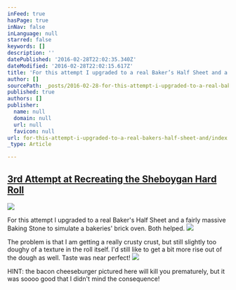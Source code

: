 ```yaml
---
inFeed: true
hasPage: true
inNav: false
inLanguage: null
starred: false
keywords: []
description: ''
datePublished: '2016-02-28T22:02:35.340Z'
dateModified: '2016-02-28T22:02:15.617Z'
title: 'For this attempt I upgraded to a real Baker’s Half Sheet and a fairly massive Baking Stone to simulate a bakeries’ brick oven. Both helped.The problem is that I am getting a really crusty crust, but still slightly too doughy of a texture in the roll itself. I’d still like to get a bit more rise out of the dough as well. Taste was near perfect!'
author: []
sourcePath: _posts/2016-02-28-for-this-attempt-i-upgraded-to-a-real-bakers-half-sheet-and.md
published: true
authors: []
publisher:
  name: null
  domain: null
  url: null
  favicon: null
url: for-this-attempt-i-upgraded-to-a-real-bakers-half-sheet-and/index.html
_type: Article

---
```

## [3rd Attempt at Recreating the Sheboygan Hard Roll][0]
![](https://imgflo.herokuapp.com/graph/vahj1ThiexotieMo/58a65b41bd204990c4c61643ce2090af/passthrough.jpg?height=500&input=https%3A%2F%2Fs3-us-west-2.amazonaws.com%2Fthe-grid-img%2Fp%2F01afede98b4c5bc6ce46b341e5ba09c742d08535.jpg&width=750)

For this attempt I upgraded to a real Baker's Half Sheet and a fairly massive Baking Stone to simulate a bakeries' brick oven. Both helped.
![](https://s3-us-west-2.amazonaws.com/the-grid-img/p/82070372e70956b0eff2cee8583c544bd2318486.jpg)

The problem is that I am getting a really crusty crust, but still slightly too doughy of a texture in the roll itself. I'd still like to get a bit more rise out of the dough as well. Taste was near perfect!
![](https://imgflo.herokuapp.com/graph/vahj1ThiexotieMo/c9e79c0e104862e7e8ace7187f31e7f6/passthrough.jpg?height=500&input=https%3A%2F%2Fs3-us-west-2.amazonaws.com%2Fthe-grid-img%2Fp%2Fa88adf88490f30b65bd7952d760543c28da295cd.jpg&width=750)

HINT: the bacon cheeseburger pictured here will kill you prematurely, but it was soooo good that I didn't mind the consequence!

[0]: http://www.carbonboy.us/3rd-attempt-at-recreating-the-sheboygan-hard-roll/ "Permanent link to 3rd Attempt at Recreating the Sheboygan Hard Roll"